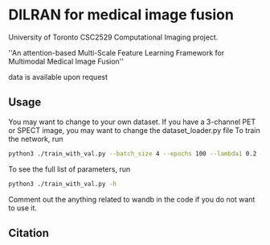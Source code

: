 # DILRAN for medical image fusion

University of Toronto CSC2529 Computational Imaging project.

''An attention-based Multi-Scale Feature Learning Framework for Multimodal Medical Image Fusion''

data is available upon request

## Usage

You may want to change to your own dataset. If you have a 3-channel PET or SPECT image, you may want to change the dataset_loader.py file
To train the network, run
```bash
python3 ./train_with_val.py --batch_size 4 --epochs 100 --lambda1 0.2 --lambda2 0.2
```
To see the full list of parameters, run

```bash
python3 ./train_with_val.py -h
```

Comment out the anything related to wandb in the code if you do not want to use it.


## Citation
